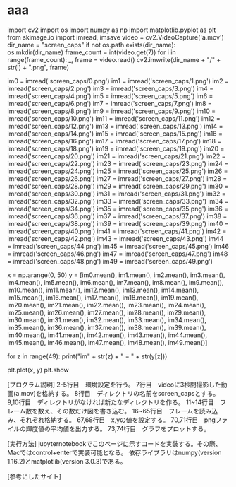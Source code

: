 # aaa
import cv2
import os
import numpy as np
import matplotlib.pyplot as plt
from skimage.io import imread, imsave
video = cv2.VideoCapture('a.mov')
dir_name = "screen_caps"
if not os.path.exists(dir_name):
    os.mkdir(dir_name)
frame_count = int(video.get(7))
for i in range(frame_count):
    _, frame = video.read()
    cv2.imwrite(dir_name + "/" +  str(i) + ".png", frame)

im0 = imread('screen_caps/0.png')
im1 = imread('screen_caps/1.png')
im2 = imread('screen_caps/2.png')
im3 = imread('screen_caps/3.png')
im4 = imread('screen_caps/4.png')
im5 = imread('screen_caps/5.png')
im6 = imread('screen_caps/6.png')
im7 = imread('screen_caps/7.png')
im8 = imread('screen_caps/8.png')
im9 = imread('screen_caps/9.png')
im10 = imread('screen_caps/10.png')
im11 = imread('screen_caps/11.png')
im12 = imread('screen_caps/12.png')
im13 = imread('screen_caps/13.png')
im14 = imread('screen_caps/14.png')
im15 = imread('screen_caps/15.png')
im16 = imread('screen_caps/16.png')
im17 = imread('screen_caps/17.png')
im18 = imread('screen_caps/18.png')
im19 = imread('screen_caps/19.png')
im20 = imread('screen_caps/20.png')
im21 = imread('screen_caps/21.png')
im22 = imread('screen_caps/22.png')
im23 = imread('screen_caps/23.png')
im24 = imread('screen_caps/24.png')
im25 = imread('screen_caps/25.png')
im26 = imread('screen_caps/26.png')
im27 = imread('screen_caps/27.png')
im28 = imread('screen_caps/28.png')
im29 = imread('screen_caps/29.png')
im30 = imread('screen_caps/30.png')
im31 = imread('screen_caps/31.png')
im32 = imread('screen_caps/32.png')
im33 = imread('screen_caps/33.png')
im34 = imread('screen_caps/34.png')
im35 = imread('screen_caps/35.png')
im36 = imread('screen_caps/36.png')
im37 = imread('screen_caps/37.png')
im38 = imread('screen_caps/38.png')
im39 = imread('screen_caps/39.png')
im40 = imread('screen_caps/40.png')
im41 = imread('screen_caps/41.png')
im42 = imread('screen_caps/42.png')
im43 = imread('screen_caps/43.png')
im44 = imread('screen_caps/44.png')
im45 = imread('screen_caps/45.png')
im46 = imread('screen_caps/46.png')
im47 = imread('screen_caps/47.png')
im48 = imread('screen_caps/48.png')
im49 = imread('screen_caps/49.png')

x = np.arange(0, 50)
y = [im0.mean(),  im1.mean(),  im2.mean(),  im3.mean(),  im4.mean(),  im5.mean(),  im6.mean(),  im7.mean(),  im8.mean(),  im9.mean(),  im10.mean(),  im11.mean(),  im12.mean(),  im13.mean(),  im14.mean(),  im15.mean(),  im16.mean(),  im17.mean(),  im18.mean(),  im19.mean(),  im20.mean(),  im21.mean(),  im22.mean(),  im23.mean(),  im24.mean(),  im25.mean(),  im26.mean(),  im27.mean(),  im28.mean(),  im29.mean(),  im30.mean(),  im31.mean(),  im32.mean(),  im33.mean(),  im34.mean(),  im35.mean(),  im36.mean(),  im37.mean(),  im38.mean(),  im39.mean(),  im40.mean(),  im41.mean(),  im42.mean(),  im43.mean(),  im44.mean(),  im45.mean(),  im46.mean(),  im47.mean(),  im48.mean(),  im49.mean()]
    
for z in range(49):
    print("im" + str(z) + " = " + str(y[z]))

plt.plot(x, y)
plt.show

[プログラム説明]
2-5行目　環境設定を行う。
7行目　videoに3秒間撮影した動画(a.mov)を格納する。
8行目　ディレクトリの名前をscreen_capsとする。
9,10行目　ディレクトリがなければ新たなディレクトリを作る。
11~14行目　フレーム数を数え、その数だけ図を書き込む。
16~65行目　フレームを読み込み、それぞれ格納する。
67,68行目　x,yの値を設定する。
70,71行目　pngファイルの輝度値の平均値を出力する。
73,74行目　グラフをプロットする。

[実行方法]
jupyternotebookでこのページに示すコードを実装する。その際、Macではcontrol+enterで実装可能となる。
依存ライブラリはnumpy(version 1.16.2)とmatplotlib(version 3.0.3)である。

[参考にしたサイト]
